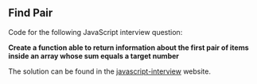 ## Find Pair 

Code for the following JavaScript interview question:

**Create a function able to return information about the first pair of items inside an array whose sum equals a target number**

The solution can be found in the [javascript-interview](https://www.javascript-interview.com/find-pair) website.
